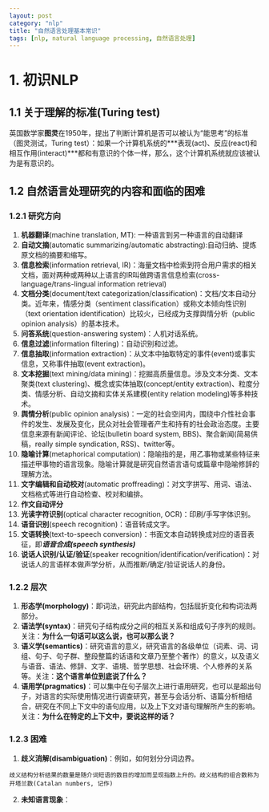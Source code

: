 ```yaml
---
layout: post
category: "nlp"
title: "自然语言处理基本常识"
tags: [nlp, natural language processing, 自然语言处理]
---
```

# **1. 初识NLP**
 
## 1.1 关于理解的标准(Turing test)
 
英国数学家**图灵**在1950年，提出了判断计算机是否可以被认为“能思考”的标准（图灵测试，Turing test）：如果一个计算机系统的***表现(act)、反应(react)和相互作用(interact)***都和有意识的个体一样，那么，这个计算机系统就应该被认为是有意识的。
 
## 1.2 自然语言处理研究的内容和面临的困难 
 
### 1.2.1 研究方向
 

1. **机器翻译**(machine translation, MT): 一种语言到另一种语言的自动翻译
2. **自动文摘**(automatic summarizing/automatic abstracting):自动归纳、提炼原文档的摘要和缩写。
3. **信息检索**(information retrieval, IR)：海量文档中检索到符合用户需求的相关文档，面对两种或两种以上语言的IR叫做跨语言信息检索(cross-language/trans-lingual information retrieval)
4. **文档分类**(document/text categorization/classification)：文档/文本自动分类。近年来，情感分类（sentiment classification）或称文本倾向性识别（text orientation identification）比较火，已经成为支撑舆情分析（public opinion analysis）的基本技术。
5. **问答系统**(question-answering system)：人机对话系统。
6. **信息过滤**(information filtering)：自动识别和过滤。
7. **信息抽取**(information extraction)：从文本中抽取特定的事件(event)或事实信息，又称事件抽取(event extraction)。
8. **文本挖掘**(text mining/data mining)：挖掘高质量信息。涉及文本分类、文本聚类(text clustering)、概念或实体抽取(concept/entity extraction)、粒度分类、情感分析、自动文摘和实体关系建模(entity relation modeling)等多种技术。 
9. **舆情分析**(public opinion analysis)：一定的社会空间内，围绕中介性社会事件的发生、发展及变化，民众对社会管理者产生和持有的社会政治态度。主要信息来源有新闻评论、论坛(bulletin board system, BBS)、聚合新闻(简易供稿，really simple syndication, RSS)、twitter等。
10. **隐喻计算**(metaphorical computation)：隐喻指的是，用乙事物或某些特征来描述甲事物的语言现象。隐喻计算就是研究自然语言语句或篇章中隐喻修辞的理解方法。
11. **文字编辑和自动校对**(automatic proffreading)：对文字拼写、用词、语法、文档格式等进行自动检查、校对和编排。
12. **作文自动评分** 
13. **光读字符识别**(optical character recognition, OCR)：印刷/手写字体识别。
14. **语音识别**(speech recognition)：语音转成文字。
15. **文语转换**(text-to-speech conversion)：书面文本自动转换成对应的语音表征，即***语音合成(speech synthesis)***
16. **说话人识别/认证/验证**(speaker recognition/identification/verification)：对说话人的言语样本做声学分析，从而推断/确定/验证说话人的身份。
 
### 1.2.2 层次
 
1. **形态学(morphology)**：即词法，研究此内部结构，包括屈折变化和构词法两部分。
2. **语法学(syntax)**：研究句子结构成分之间的相互关系和组成句子序列的规则。关注：**为什么一句话可以这么说，也可以那么说？** 
3. **语义学(semantics)**：研究语言的意义，研究语言的各级单位（词素、词、词组、句子、句子群、整段整篇的话语和文章乃至整个著作）的意义，以及语义与语音、语法、修辞、文字、语境、哲学思想、社会环境、个人修养的关系等。关注：**这个语言单位到底说了什么？**
4. **语用学(pragmatics)**：可以集中在句子层次上进行语用研究，也可以是超出句子，对语言的实际使用情况进行调查研究，甚至与会话分析、语篇分析相结合，研究在不同上下文中的语句应用，以及上下文对语句理解所产生的影响。关注：**为什么在特定的上下文中，要说这样的话？**
 
### 1.2.3 困难
 
1. **歧义消解(disambiguation)**：例如，如何划分分词边界。
```
歧义结构分析结果的数量是随介词短语的数目的增加而呈现指数上升的。歧义结构的组合数称为开塔兰数(Catalan numbers, 记作)
```
2. **未知语言现象**：